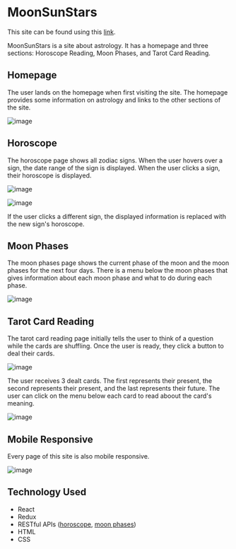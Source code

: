 # MoonSunStars

This site can be found using this [link](https://wsvoboda.github.io/moonsunstars/).

MoonSunStars is a site about astrology. It has a homepage and three sections: Horoscope Reading, Moon Phases, and Tarot Card Reading.

## Homepage
The user lands on the homepage when first visiting the site. The homepage provides some information on astrology and links to the other sections of the site.

![image](https://user-images.githubusercontent.com/78281930/121786011-eac68d80-cb82-11eb-922b-a7b69dfe5297.png)

## Horoscope
The horoscope page shows all zodiac signs. When the user hovers over a sign, the date range of the sign is displayed. When the user clicks a sign, their horoscope is displayed. 

![image](https://user-images.githubusercontent.com/78281930/121786134-9cfe5500-cb83-11eb-8cca-26479d76120c.png)

![image](https://user-images.githubusercontent.com/78281930/121786144-ac7d9e00-cb83-11eb-919f-5fe8914056d7.png)

If the user clicks a different sign, the displayed information is replaced with the new sign's horoscope.

## Moon Phases
The moon phases page shows the current phase of the moon and the moon phases for the next four days. There is a menu below the moon phases that gives information about each moon phase and what to do during each phase.

![image](https://user-images.githubusercontent.com/78281930/121786320-b784fe00-cb84-11eb-9f26-4a590ff2a2d4.png)

## Tarot Card Reading
The tarot card reading page initially tells the user to think of a question while the cards are shuffling. Once the user is ready, they click a button to deal their cards.

![image](https://user-images.githubusercontent.com/78281930/121786357-029f1100-cb85-11eb-941b-b8c4bc62198e.png)

The user receives 3 dealt cards. The first represents their present, the second represents their present, and the last represents their future. The user can click on the menu below each card to read aboout the card's meaning.

![image](https://user-images.githubusercontent.com/78281930/121786485-a5f02600-cb85-11eb-8ccc-37746de0ff7f.png)

## Mobile Responsive

Every page of this site is also mobile responsive. 

![image](https://user-images.githubusercontent.com/78281930/121786980-edc47c80-cb88-11eb-8b31-6f692b9e4da6.png)


## Technology Used

- React
- Redux
- RESTful APIs ([horoscope](https://github.com/sameerkumar18/aztro), [moon phases](https://www.visualcrossing.com/resources/documentation/weather-api/how-to-include-sunrise-sunset-and-moon-phase-data-into-your-api-requests/))
- HTML
- CSS
